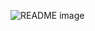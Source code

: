 <picture> <source media="(prefers-color-scheme: dark)" srcset="https://i.imgur.com/Yxbf4fJ.jpg"> <source media="(prefers-color-scheme: light)" srcset="https://i.imgur.com/Yxbf4fJ.jpg"> <img alt="README image" src="https://i.imgur.com/Yxbf4fJ.jpg"> </picture>

